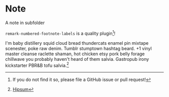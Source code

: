 # Note

A note in subfolder

`remark-numbered-footnote-labels` is a quality plugin[^quality]!

I'm baby distillery squid cloud bread thundercats enamel pin mixtape scenester, poke raw denim. Tumblr stumptown hashtag beard. +1 vinyl master cleanse raclette shaman, hot chicken etsy pork belly forage chillwave you probably haven't heard of them salvia. Gastropub irony kickstarter PBR&B tofu salvia.[^hipsum]

[^quality]: If you do not find it so, please file a GitHub issue or pull request!
[^hipsum]: [Hipsum](https://hipsum.co/)
